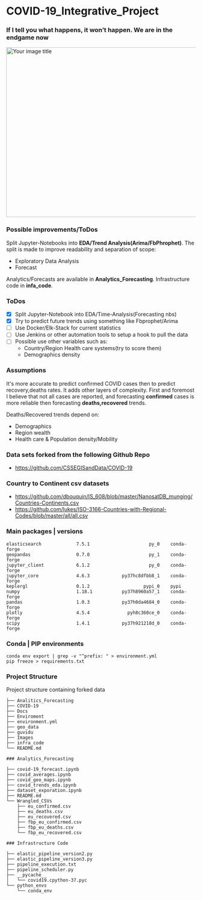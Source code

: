 # COVID-19_Integrative_Project

### If I tell you what happens, it won’t happen. We are in the endgame now

<img src="https://media.giphy.com/media/3FQxaJJkQR8U4gdzr0/giphy.gif" alt="Your image title" aalign="center" height="450" width="750"/>


### Possible improvements/ToDos

Split Jupyter-Notebooks into **EDA/Trend Analysis(Arima/FbPhrophet)**.
The split  is made to improve readability and separation of scope:

* Exploratory Data Analysis
* Forecast

Analytics/Forecasts are available in **Analytics_Forecasting**. Infrastructure code in **infa_code**.

### ToDos

- [X] Split Jupyter-Notebook into EDA/Time-Analysis(Forecasting nbs)
- [X] Try to predict future trends using something like Fbprophet/Arima
- [ ] Use Docker/Elk-Stack for current statistics
- [ ] Use Jenkins or other automation tools to setup a hook to pull the data
- [ ] Possible use other variables such as:
    * Country/Region Health care systems(try to score them)
    * Demographics density

### Assumptions

It's more accurate to predict confirmed COVID cases then to predict recovery,deaths rates. It adds other layers of complexity.
First and foremost I believe that not all cases are reported, and forecasting **confirmed** cases is more reliable then forecasting **deaths,recovered** trends.

Deaths/Recovered trends depend on:
 
* Demographics 
* Region wealth
* Health care & Population density/Mobility


### Data sets forked from the following Github Repo

* https://github.com/CSSEGISandData/COVID-19

### Country to Continent csv datasets

* https://github.com/dbouquin/IS_608/blob/master/NanosatDB_munging/Countries-Continents.csv
* https://github.com/lukes/ISO-3166-Countries-with-Regional-Codes/blob/master/all/all.csv

### Main packages | versions

```
elasticsearch             7.5.1                      py_0    conda-forge
geopandas                 0.7.0                      py_1    conda-forge
jupyter_client            6.1.2                      py_0    conda-forge
jupyter_core              4.6.3            py37hc8dfbb8_1    conda-forge
keplergl                  0.1.2                    pypi_0    pypi
numpy                     1.18.1           py37h8960a57_1    conda-forge
pandas                    1.0.3            py37h0da4684_0    conda-forge
plotly                    4.5.4              pyh8c360ce_0    conda-forge
scipy                     1.4.1            py37h921218d_0    conda-forge
```

### Conda | PIP environments

```
conda env export | grep -v "^prefix: " > environment.yml
pip freeze > requirements.txt
```

### Project Structure

Project structure containing forked data

```
├── Analitics_Forecasting
├── COVID-19
├── Docs
├── Enviroment
├── environment.yml
├── geo_data
├── guvidu
├── Images
├── infra_code
└── README.md

### Analytics_Forecasting

├── covid-19_forecast.ipynb
├── covid_averages.ipynb
├── covid_geo_maps.ipynb
├── covid_trends_eda.ipynb
├── dataset_exporation.ipynb
├── README.md
└── Wrangled_CSVs
    ├── eu_confirmed.csv
    ├── eu_deaths.csv
    ├── eu_recovered.csv
    ├── fbp_eu_confirmed.csv
    ├── fbp_eu_deaths.csv
    └── fbp_eu_recovered.csv

### Infrastructure Code

├── elastic_pipeline_version2.py
├── elastic_pipeline_version3.py
├── pipeline_execution.txt
├── pipeline_scheduler.py
├── __pycache__
│   └── covid19.cpython-37.pyc
└── python_envs
    └── conda_env
```


